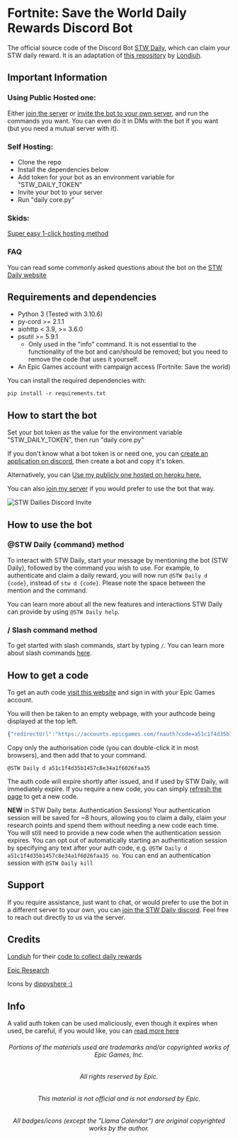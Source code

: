 # Fortnite: Save the World Daily Rewards Discord Bot

The official source code of the Discord Bot [STW Daily](https://discord.com/api/oauth2/authorize?client_id=757776996418715651&permissions=2147797056&scope=bot%20applications.commands), which can claim your STW daily reward. It is an adaptation of [this repository](https://github.com/Londiuh/fstwrc) by [Londiuh](https://github.com/Londiuh/).

## Important Information
### Using Public Hosted one:
Either [join the server](https://discord.gg/Mt7SgUu) or [invite the bot to your own server](https://discord.com/api/oauth2/authorize?client_id=757776996418715651&permissions=2147797056&scope=bot%20applications.commands), and run the commands you want. You can even do it in DMs with the bot if you want (but you need a mutual server with it).

### Self Hosting:
 - Clone the repo
 - Install the dependencies below
 - Add token for your bot as an environment variable for "STW_DAILY_TOKEN"
 - Invite your bot to your server
 - Run "daily core.py"

### Skids:
[Super easy 1-click hosting method](https://media.tenor.com/AKkrwSZSpZ0AAAPo/talking-ben.mp4)

### FAQ
You can read some commonly asked questions about the bot on the [STW Daily website](https://sites.google.com/view/stwdaily/docs/frequently-asked-questions)

## Requirements and dependencies
* Python 3 (Tested with 3.10.6)
* py-cord >= 2.1.1
* aiohttp < 3.9, >= 3.6.0
* psutil >= 5.9.1 
  * Only used in the "info" command. It is not essential to the functionality of the bot and can/should be removed; but you need to remove the code that uses it yourself.
* An Epic Games account with campaign access (Fortnite: Save the world)

You can install the required dependencies with:
```
pip install -r requirements.txt
```

## How to start the bot
Set your bot token as the value for the environment variable "STW_DAILY_TOKEN", then run "daily core.py"

If you don't know what a bot token is or need one, you can [create an application on discord](https://discord.com/developers/applications), then create a bot and copy it's token.

Alternatively, you can [Use my publicly one hosted on heroku here.](https://discord.com/api/oauth2/authorize?client_id=757776996418715651&permissions=2147797056&scope=bot%20applications.commands)

You can also [join my server](https://discord.gg/Mt7SgUu) if you would prefer to use the bot that way.

![STW Dailies Discord Invite](https://discordapp.com/api/guilds/757765475823517851/widget.png?style=banner2 "Discord Server Banner")

## How to use the bot
### @STW Daily {command} method
To interact with STW Daily, start your message by mentioning the bot (STW Daily), followed by the command you wish to use. For example, to authenticate and claim a daily reward, you will now run `@STW Daily d {code}`, instead of `stw d {code}`. Please note the space between the mention and the command.

You can learn more about all the new features and interactions STW Daily can provide by using `@STW Daily help`.
### / Slash command method
To get started with slash commands, start by typing `/`. You can learn more about slash commands [here](https://discord.com/blog/slash-commands-are-here).

How to get a code
---
To get an auth code [visit this website](https://www.epicgames.com/id/logout?redirectUrl=https%3A%2F%2Fwww.epicgames.com%2Fid%2Flogin%3FredirectUrl%3Dhttps%253A%252F%252Fwww.epicgames.com%252Fid%252Fapi%252Fredirect%253FclientId%253Dec684b8c687f479fadea3cb2ad83f5c6%2526responseType%253Dcode) and sign in with your Epic Games account.

You will then be taken to an empty webpage, with your authcode being displayed at the top left. 

```js
{"redirectUrl":"https://accounts.epicgames.com/fnauth?code=a51c1f4d35b1457c8e34a1f6026faa35","authorizationCode":"a51c1f4d35b1457c8e34a1f6026faa35","sid":null}
```

Copy only the authorisation code (you can double-click it in most browsers), and then add that to your command.

``@STW Daily d a51c1f4d35b1457c8e34a1f6026faa35``

The auth code will expire shortly after issued, and if used by STW Daily, will immediately expire. If you require a new code, you can simply [refresh the page](https://www.epicgames.com/id/api/redirect?clientId=ec684b8c687f479fadea3cb2ad83f5c6&responseType=code) to get a new code.

**NEW** in STW Daily beta: Authentication Sessions! Your authentication session will be saved for ~8 hours, allowing you to claim a daily, claim your research points and spend them without needing a new code each time. You will still need to provide a new code when the authentication session expires. You can opt out of automatically starting an authentication session by specifying any text after your auth code, e.g. `@STW Daily d a51c1f4d35b1457c8e34a1f6026faa35 no`. You can end an authentication session with `@STW Daily kill`

## Support
If you require assistance, just want to chat, or would prefer to use the bot in a different server to your own, you can [join the STW Daily discord](https://discord.gg/Mt7SgUu). Feel free to reach out directly to us via the server.

## Credits
[Londiuh](https://github.com/Londiuh) for their [code to collect daily rewards](https://github.com/Londiuh/fstwrc)

[Epic Research](https://github.com/MixV2/EpicResearch/)

Icons by [dippyshere ;)](https://github.com/dippyshere)

## Info
A valid auth token can be used maliciously, even though it expires when used, be careful, if you would like, you can [read more here](https://sites.google.com/view/stwdaily/docs/frequently-asked-questions) 

###### <p align=center> Portions of the materials used are trademarks and/or copyrighted works of Epic Games, Inc. </p>
###### <p align=center> All rights reserved by Epic. </p>
###### <p align=center> This material is not official and is not endorsed by Epic. </p>
###### <p align=center> All badges/icons (except the "Llama Calendar") are original copyrighted works by the author. </p>
